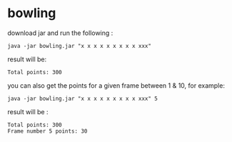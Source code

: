 # bowling

download jar and run the following :

```shell
java -jar bowling.jar "x x x x x x x x x xxx"
```

result will be:
```shell
Total points: 300
```

you can also get the points for a given frame between 1 & 10, for example:
```shell
java -jar bowling.jar "x x x x x x x x x xxx" 5
```

result will be :
```shell
Total points: 300
Frame number 5 points: 30
```
